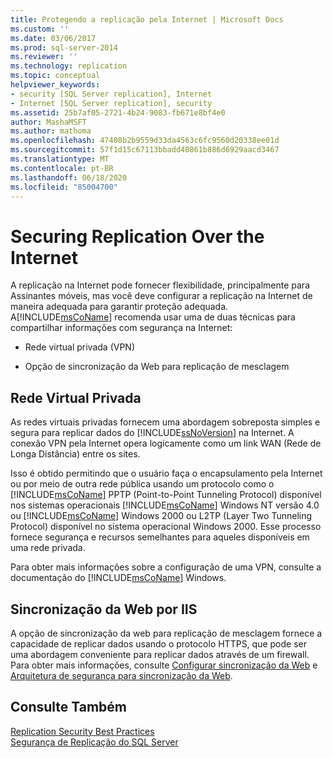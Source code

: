```yaml
---
title: Protegendo a replicação pela Internet | Microsoft Docs
ms.custom: ''
ms.date: 03/06/2017
ms.prod: sql-server-2014
ms.reviewer: ''
ms.technology: replication
ms.topic: conceptual
helpviewer_keywords:
- security [SQL Server replication], Internet
- Internet [SQL Server replication], security
ms.assetid: 25b7af05-2721-4b24-9083-fb671e8bf4e0
author: MashaMSFT
ms.author: mathoma
ms.openlocfilehash: 47408b2b9559d33da4563c6fc9560d20338ee01d
ms.sourcegitcommit: 57f1d15c67113bbadd40861b886d6929aacd3467
ms.translationtype: MT
ms.contentlocale: pt-BR
ms.lasthandoff: 06/18/2020
ms.locfileid: "85004700"
---
```

# <a name="securing-replication-over-the-internet"></a>Securing Replication Over the Internet
  A replicação na Internet pode fornecer flexibilidade, principalmente para Assinantes móveis, mas você deve configurar a replicação na Internet de maneira adequada para garantir proteção adequada. A[!INCLUDE[msCoName](../../../includes/msconame-md.md)] recomenda usar uma de duas técnicas para compartilhar informações com segurança na Internet:  
  
-   Rede virtual privada (VPN)  
  
-   Opção de sincronização da Web para replicação de mesclagem  
  
## <a name="virtual-private-network"></a>Rede Virtual Privada  
 As redes virtuais privadas fornecem uma abordagem sobreposta simples e segura para replicar dados do [!INCLUDE[ssNoVersion](../../../includes/ssnoversion-md.md)] na Internet. A conexão VPN pela Internet opera logicamente como um link WAN (Rede de Longa Distância) entre os sites.  
  
 Isso é obtido permitindo que o usuário faça o encapsulamento pela Internet ou por meio de outra rede pública usando um protocolo como o [!INCLUDE[msCoName](../../../includes/msconame-md.md)] PPTP (Point-to-Point Tunneling Protocol) disponível nos sistemas operacionais [!INCLUDE[msCoName](../../../includes/msconame-md.md)] Windows NT versão 4.0 ou [!INCLUDE[msCoName](../../../includes/msconame-md.md)] Windows 2000 ou L2TP (Layer Two Tunneling Protocol) disponível no sistema operacional Windows 2000. Esse processo fornece segurança e recursos semelhantes para aqueles disponíveis em uma rede privada.  
  
 Para obter mais informações sobre a configuração de uma VPN, consulte a documentação do [!INCLUDE[msCoName](../../../includes/msconame-md.md)] Windows.  
  
## <a name="web-synchronization-through-iis"></a>Sincronização da Web por IIS  
 A opção de sincronização da web para replicação de mesclagem fornece a capacidade de replicar dados usando o protocolo HTTPS, que pode ser uma abordagem conveniente para replicar dados através de um firewall. Para obter mais informações, consulte [Configurar sincronização da Web](../configure-web-synchronization.md) e [Arquitetura de segurança para sincronização da Web](security-architecture-for-web-synchronization.md).  
  
## <a name="see-also"></a>Consulte Também  
 [Replication Security Best Practices](replication-security-best-practices.md)   
 [Segurança de Replicação do SQL Server](view-and-modify-replication-security-settings.md)  
  
  
